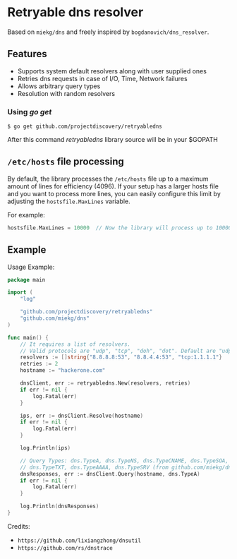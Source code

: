 # Retryable dns resolver

Based on `miekg/dns` and freely inspired by `bogdanovich/dns_resolver`.

## Features

- Supports system default resolvers along with user supplied ones
- Retries dns requests in case of I/O, Time, Network failures
- Allows arbitrary query types
- Resolution with random resolvers

### Using *go get*

```console
$ go get github.com/projectdiscovery/retryabledns
```

After this command *retryabledns* library source will be in your $GOPATH

## `/etc/hosts` file processing

By default, the library processes the `/etc/hosts` file up to a maximum amount of lines for efficiency (4096). If your setup has a larger hosts file and you want to process more lines, you can easily configure this limit by adjusting the `hostsfile.MaxLines` variable.

For example:

``` go
hostsfile.MaxLines = 10000  // Now the library will process up to 10000 lines from the hosts file
```

## Example

Usage Example:

``` go
package main

import (
    "log"

    "github.com/projectdiscovery/retryabledns"
    "github.com/miekg/dns"
)

func main() {
    // It requires a list of resolvers.
    // Valid protocols are "udp", "tcp", "doh", "dot". Default are "udp".
    resolvers := []string{"8.8.8.8:53", "8.8.4.4:53", "tcp:1.1.1.1"}
    retries := 2
    hostname := "hackerone.com"

    dnsClient, err := retryabledns.New(resolvers, retries)
    if err != nil {
        log.Fatal(err)
    }

    ips, err := dnsClient.Resolve(hostname)
    if err != nil {
        log.Fatal(err)
    }

    log.Println(ips)

    // Query Types: dns.TypeA, dns.TypeNS, dns.TypeCNAME, dns.TypeSOA, dns.TypePTR, dns.TypeMX, dns.TypeANY
    // dns.TypeTXT, dns.TypeAAAA, dns.TypeSRV (from github.com/miekg/dns)
    dnsResponses, err := dnsClient.Query(hostname, dns.TypeA)
    if err != nil {
        log.Fatal(err)
    }

    log.Println(dnsResponses)
}
```

Credits:

- `https://github.com/lixiangzhong/dnsutil`
- `https://github.com/rs/dnstrace`